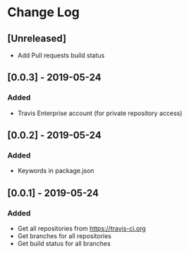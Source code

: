 # Change Log

## [Unreleased]

- Add Pull requests build status

## [0.0.3] - 2019-05-24
### Added
- Travis Enterprise account (for private repository access)

## [0.0.2] - 2019-05-24
### Added
- Keywords in package.json

## [0.0.1] - 2019-05-24
### Added
- Get all repositories from https://travis-ci.org
- Get branches for all repositories
- Get build status for all branches